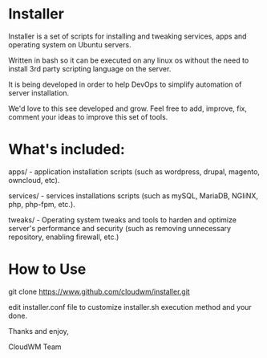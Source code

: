 # Installer

Installer is a set of scripts for installing and tweaking services, apps and operating system on Ubuntu servers.

Written in bash so it can be executed on any linux os without the need to install 3rd party scripting language on the server.

It is being developed in order to help DevOps to simplify automation of server installation.

We'd love to this see developed and grow. Feel free to add, improve, fix, comment your ideas to improve this set of tools.


# What's included:

apps/ - application installation scripts (such as wordpress, drupal, magento, owncloud, etc).

services/ - services installations scripts (such as mySQL, MariaDB, NGIiNX, php, php-fpm, etc.).

tweaks/ - Operating system tweaks and tools to harden and optimize server's performance and security (such as removing unnecessary repository, enabling firewall, etc.)


# How to Use
git clone https://www.github.com/cloudwm/installer.git

edit installer.conf file to customize installer.sh execution method and your done.


Thanks and enjoy,

CloudWM Team

